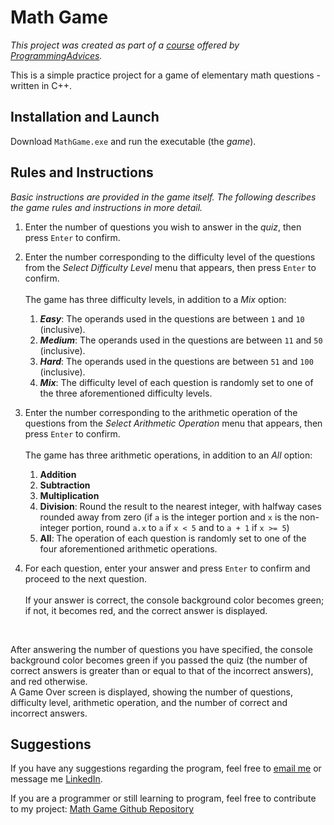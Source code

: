 # Math Game

<i>This project was created as part of a [course](https://programmingadvices.com/p/00316b1111) offered by [ProgrammingAdvices](https::\\programmingadvices.com).</i>

This is a simple practice project for a game of elementary math questions - written in C++.

## Installation and Launch

Download `MathGame.exe` and run the executable (the <i>game</i>).

## Rules and Instructions

<i>Basic instructions are provided in the game itself. The following describes the game rules and instructions in more detail.</i>

1. Enter the number of questions you wish to answer in the <i>quiz</i>, then press <code>Enter</code> to confirm.
2. Enter the number corresponding to the difficulty level of the questions from the <i>Select Difficulty Level</i> menu that appears, then press <code>Enter</code> to confirm.\
   <br>
   The game has three difficulty levels, in addition to a <i>Mix</i> option:
   <ol type = "1">
     <li>
       <b><dfn>Easy</dfn></b>: The operands used in the questions are between <code>1</code> and <code>10</code> (inclusive).
     </li>
     
     <li>
       <b><dfn>Medium</dfn></b>: The operands used in the questions are between <code>11</code> and <code>50</code> (inclusive).
     </li>
     
     <li>
       <b><dfn>Hard</dfn></b>: The operands used in the questions are between <code>51</code> and <code>100</code> (inclusive).
     </li>

     <li>
       <b><dfn>Mix</dfn></b>: The difficulty level of each question is randomly set to one of the three aforementioned difficulty levels.
     </li>
   </ol>
3. Enter the number corresponding to the arithmetic operation of the questions from the <i>Select Arithmetic Operation</i> menu that appears, then press <code>Enter</code> to confirm.\
   <br>
   The game has three arithmetic operations, in addition to an <i>All</i> option:
   <ol type = "1">
     <li>
       <b>Addition</b>
     </li>
     <li>
       <b>Subtraction</b>
     </li>
     <li>
       <b>Multiplication</b>
     </li>
     <li>
       <b>Division</b>: Round the result to the nearest integer, with halfway cases rounded away from zero (if <code>a</code> is the integer portion and <code>x</code> is the non-integer portion, round <code>a.x</code> to <code>a</code> if <code>x &lt; 5</code> and to <code>a + 1</code> if <code>x &gt;= 5</code>)
     </li>
     <li>
       <b>All</b>: The operation of each question is randomly set to one of the four aforementioned arithmetic operations.
     </li>
   </ol>
4. For each question, enter your answer and press <code>Enter</code> to confirm and proceed to the next question.\
   <br>
   If your answer is correct, the console background color becomes green; if not, it becomes red, and the correct answer is displayed.

<br>

After answering the number of questions you have specified, the console background color becomes green if you passed the quiz (the number of correct answers is greater than or equal to that of the incorrect answers), and red otherwise.\
A Game Over screen is displayed, showing the number of questions, difficulty level, arithmetic operation, and the number of correct and incorrect answers.

## Suggestions
If you have any suggestions regarding the program, feel free to [email me](aliaboulsauood@gmail.com) or message me [LinkedIn](https://github.com/ali-aboulsauood/ali-aboulsauood/blob/main/www.linkedin.com/in/ali-aboul-sauood).

If you are a programmer or still learning to program, feel free to contribute to my project: [Math Game Github Repository](https://github.com/ali-aboulsauood/math-game)
